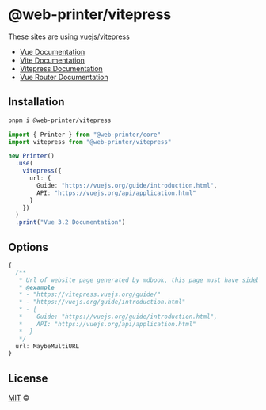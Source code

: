 # @web-printer/vitepress

These sites are using [vuejs/vitepress](https://github.com/vuejs/vitepress)
- [Vue Documentation](https://vuejs.org/guide/introduction.html)
- [Vite Documentation](https://vitejs.dev/guide/)
- [Vitepress Documentation](https://vitepress.vuejs.org/guide/getting-started)
- [Vue Router Documentation](https://router.vuejs.org/guide/)

## Installation
```bash
pnpm i @web-printer/vitepress
```

```ts
import { Printer } from "@web-printer/core"
import vitepress from "@web-printer/vitepress"

new Printer()
  .use(
    vitepress({
      url: {
        Guide: "https://vuejs.org/guide/introduction.html",
        API: "https://vuejs.org/api/application.html"
      }
    })
  )
  .print("Vue 3.2 Documentation")
```

## Options

```ts
{
  /**
   * Url of website page generated by mdbook, this page must have sidebar outline
   * @example
   * - "https://vitepress.vuejs.org/guide/"
   * - "https://vuejs.org/guide/introduction.html"
   * - {
   *    Guide: "https://vuejs.org/guide/introduction.html",
   *    API: "https://vuejs.org/api/application.html"
   *  }
   */
  url: MaybeMultiURL
}
```

## License

<a href="https://github.com/busiyiworld/web-printer/blob/main/LICENSE">MIT</a> <span>©</span> <a href="https://github.com/ourongxing"><img width=15 src="https://avatars.githubusercontent.com/u/48356807?v=4"></a>
